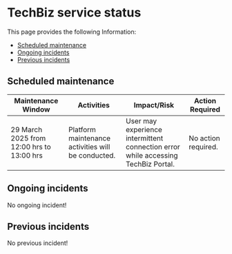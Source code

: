 # TechBiz service status

This page provides the following Information:
- [Scheduled maintenance](#scheduled-maintenance)
- [Ongoing incidents](#ongoing-incidents)
- [Previous incidents](#previous-incidents)

## Scheduled maintenance

| Maintenance Window | Activities | Impact/Risk | Action Required |
|---|---|---|---|
| 29 March 2025 from 12:00 hrs to 13:00 hrs | Platform maintenance activities will be conducted. | User may experience intermittent connection error while accessing TechBiz Portal.  | No action required. |

## Ongoing incidents

No ongoing incident!

## Previous incidents

No previous incident!
<!--
| Date            | 30 August 2024                      |
|-----------------|-----------------------------------|
| **Maintenance notice** | Platform maintenance activities will be conducted on Friday, 30 August 2024. During this period, users may experience intermittent connection errors while accessing TechBiz services.<br><br>**Impact**:<br/>Users may experience intermittent connection errors.<br><br> If issues persist after the maintenance window, kindly [raise a service request](http://go.gov.sg/techbiz-sr). |-->
